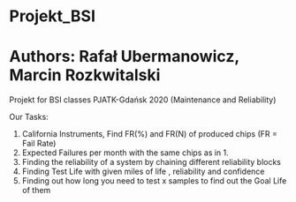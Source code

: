 # Projekt_BSI
# Authors: Rafał Ubermanowicz, Marcin Rozkwitalski
Projekt for BSI classes PJATK-Gdańsk 2020  (Maintenance and Reliability)

Our Tasks:

1. California Instruments, Find FR(%) and FR(N) of produced chips (FR = Fail Rate)
2. Expected Failures per month with the same chips as in 1.
3. Finding the reliability of a system by chaining different reliability blocks
4. Finding Test Life with given miles of life , reliability and confidence
5. Finding out how long you need to test x samples to find out the Goal Life of them







